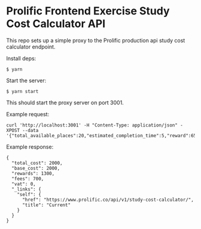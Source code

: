 # Prolific Frontend Exercise Study Cost Calculator API

This repo sets up a simple proxy to the Prolific production api study cost calculator endpoint.

Install deps:

```
$ yarn
```

Start the server:

```
$ yarn start
```

This should start the proxy server on port 3001.

Example request:

```
curl 'http://localhost:3001' -H "Content-Type: application/json" -XPOST --data '{"total_available_places":20,"estimated_completion_time":5,"reward":65}'
```

Example response:

```
{
  "total_cost": 2000,
  "base_cost": 2000,
  "rewards": 1300,
  "fees": 700,
  "vat": 0,
  "_links": {
    "self": {
      "href": "https://www.prolific.co/api/v1/study-cost-calculator/",
      "title": "Current"
    }
  }
}
```
